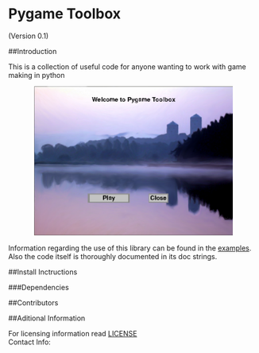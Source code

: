 # Pygame Toolbox

(Version 0.1)

##Introduction

This is a collection of useful code for anyone wanting to work with game making in python

<center><img src="./welcome_image.PNG" alt="Snowplow logo" title="Snowplow" height="300" width="400" /></center>

Information regarding the use of this library can be found in the [examples](/examples).  
Also the code itself is thoroughly documented in its doc strings.

##Install Inctructions

###Dependencies

##Contributors

##Aditional Information

For licensing information read [LICENSE](./LICENSE)  
Contact Info: